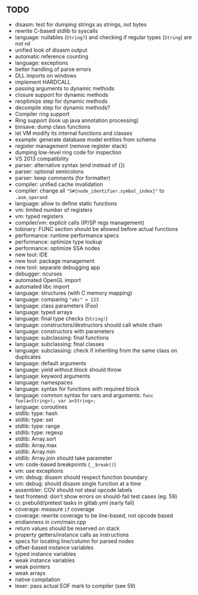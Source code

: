 ## TODO ##

- disasm: test for dumping strings as strings, not bytes
- rewrite C-based stdlib to syscalls
- language: nullables (`String?`) and checking if regular types (`String`) are not nil
- unified look of disasm output
- automatic reference counting
- language: exceptions
- better handling of parse errors
- DLL imports on windows
- implement HARDCALL
- passing arguments to dynamic methods
- closure support for dynamic methods
- reoptimize step for dynamic methods
- decompile step for dynamic methods?
- Compiler ring support
- Ring support (look up java annotation processing)
- binsave: dump class functions
- let VM modify its internal functions and classes
- example: generate database model entities from schema
- register management (remove register stack)
- dumping low-level ring code for inspection
- VS 2013 compatibility
- parser: alternative syntax (end instead of {})
- parser: optional semicolons
- parser: keep comments (for formatter)
- compiler: unified cache invalidation
- compiler: change all `"S#{node_identifier.symbol_index}"` to `.asm_operand`
- language: allow to define static functions
- vm: limited number of registers
- vm: typed registers
- compiler/vm: explicit calls (IP/SP regs management)
- tobinary: FUNC section should be allowed before actual functions
- performance: runtime performance specs
- performance: optimize type lookup
- performance: optimize SSA nodes
- new tool: IDE
- new tool: package management
- new tool: separate debugging app
- debugger: ncurses
- automated OpenGL import
- automated libc import
- language: structures (with C memory mapping)
- language: comparing `"abc" > 123`
- language: class parameters (Foo<String>)
- language: typed arrays
- language: final type checks (`String!`)
- language: constructors/destructors should call whole chain
- language: constructors with parameters
- language: subclassing: final functions
- language: subclassing: final classes
- language: subclassing: check if inheriting from the same class on duplicates
- language: default arguments
- language: yield without block should throw
- language: keyword arguments
- language: namespaces
- language: syntax for functions with required block
- language: common syntax for vars and arguments: `func foo(a<String>); var a<String>;`
- language: coroutines
- stdlib: type: hash
- stdlib: type: set
- stdlib: type: range
- stdlib: type: regexp
- stdlib: Array.sort
- stdlib: Array.max
- stdlib: Array.min
- stdlib: Array.join should take parameter
- vm: code-based breakpoints (`__break()`)
- vm: use exceptions
- vm: debug: disasm should respect function boundary
- vm: debug: should disasm single function at a time
- assembler: COV should not steal opcode labels
- test frontend: don't show errors on should-fail test cases (eg. 59)
- ci: prebuild/pretest tasks in gitlab.yml (early fail)
- coverage: measure `if` coverage
- coverage: rewrite coverage to be line-based, not opcode based
- endianness in cvm/main.cpp
- return values should be reserved on stack
- property getters/instance calls as instructions
- specs for locating line/column for parsed nodes
- offset-based instance variables
- typed instance variables
- weak instance variables
- weak pointers
- weak arrays
- native compilation
- lexer: pass actual EOF mark to compiler (see 59)
